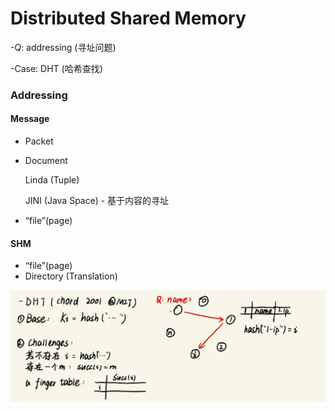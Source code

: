 # Distributed Shared Memory

-Q: addressing (寻址问题)

-Case: DHT (哈希查找)

### Addressing

#### Message

- Packet

- Document

  Linda (Tuple)

  JINI (Java Space) - 基于内容的寻址

- “file”(page)

#### SHM

- “file”(page)
- Directory (Translation)

<img src="DHT.png" />